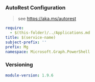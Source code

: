 ### AutoRest Configuration

> see https://aka.ms/autorest

``` yaml
require:
  - $(this-folder)/../Applications.md
title: $(service-name)
subject-prefix: ''
prefix: Mg
namespace: Microsoft.Graph.PowerShell
```

### Versioning

``` yaml
module-version: 1.9.6
```
